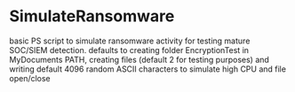 # SimulateRansomware
basic PS script to simulate ransomware activity for testing mature SOC/SIEM detection. defaults to creating folder EncryptionTest in MyDocuments PATH, creating files (default 2 for testing purposes) and writing default 4096 random ASCII characters to simulate high CPU and file open/close

